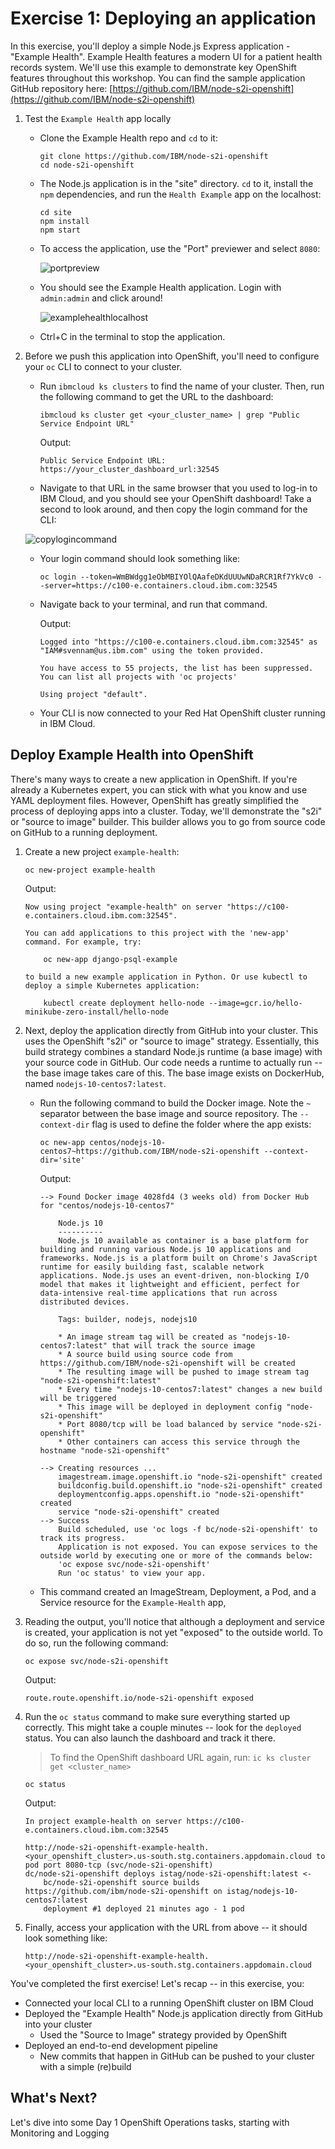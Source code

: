 # Exercise 1: Deploying an application

In this exercise, you'll deploy a simple Node.js Express application - "Example Health". Example Health features a modern UI for a patient health records system. We'll use this example to demonstrate key OpenShift features throughout this workshop. You can find the sample application GitHub repository here: [https://github.com/IBM/node-s2i-openshift](https://github.com/IBM/node-s2i-openshift)


1. Test the `Example Health` app locally

    * Clone the Example Health repo and `cd` to it:
    
        ```console
        git clone https://github.com/IBM/node-s2i-openshift
        cd node-s2i-openshift
        ```

    * The Node.js application is in the "site" directory. `cd` to it, install the `npm` dependencies, and run the `Health Example` app on the localhost:

        ```console
        cd site
        npm install
        npm start
        ```
    * To access the application, use the "Port" previewer and select `8080`:
    
        ![portpreview](../.gitbook/assets/port-preview.png)

    * You should see the Example Health application. Login with `admin:admin` and click around!

        ![examplehealthlocalhost](../.gitbook/assets/examplehealth-localhost.png)

    * Ctrl+C in the terminal to stop the application.

1. Before we push this application into OpenShift, you'll need to configure your `oc` CLI to connect to your cluster.

    * Run `ibmcloud ks clusters` to find the name of your cluster. Then, run the following command to get the URL to the dashboard:
    
        ```console
        ibmcloud ks cluster get <your_cluster_name> | grep "Public Service Endpoint URL"
        ```

        Output:
        ```console
        Public Service Endpoint URL:    https://your_cluster_dashboard_url:32545   
        ```

    * Navigate to that URL in the same browser that you used to log-in to IBM Cloud, and you should see your OpenShift dashboard! Take a second to look around, and then copy the login command for the CLI:

    ![copylogincommand](../.gitbook/assets/copylogincommand.png)

    * Your login command should look something like:

        ```console
        oc login --token=WmBWdgg1eObMBIYOlQAafeDKdUUUwNDaRCR1Rf7YkVc0 --server=https://c100-e.containers.cloud.ibm.com:32545
        ```
    
    * Navigate back to your terminal, and run that command.

        Output:
        ```console
        Logged into "https://c100-e.containers.cloud.ibm.com:32545" as "IAM#svennam@us.ibm.com" using the token provided.

        You have access to 55 projects, the list has been suppressed. You can list all projects with 'oc projects'

        Using project "default".
        ```

    * Your CLI is now connected to your Red Hat OpenShift cluster running in IBM Cloud.

## Deploy Example Health into OpenShift

There's many ways to create a new application in OpenShift. If you're already a Kubernetes expert, you can stick with what you know and use YAML deployment files. However, OpenShift has greatly simplified the process of deploying apps into a cluster. Today, we'll demonstrate the "s2i" or "source to image" builder. This builder allows you to go from source code on GitHub to a running deployment.

1. Create a new project `example-health`:

    ```console
    oc new-project example-health
    ```

    Output:
    ```console
    Now using project "example-health" on server "https://c100-e.containers.cloud.ibm.com:32545".

    You can add applications to this project with the 'new-app' command. For example, try:

        oc new-app django-psql-example

    to build a new example application in Python. Or use kubectl to deploy a simple Kubernetes application:

        kubectl create deployment hello-node --image=gcr.io/hello-minikube-zero-install/hello-node
    ```

1. Next, deploy the application directly from GitHub into your cluster. This uses the OpenShift "s2i" or "source to image" strategy. Essentially, this build strategy combines a standard Node.js runtime (a base image) with your source code in GitHub. Our code needs a runtime to actually run -- the base image takes care of this. The base image exists on DockerHub, named `nodejs-10-centos7:latest`.

    * Run the following command to build the Docker image. Note the `~` separator between the base image and source repository. The `--context-dir` flag is used to define the folder where the app exists:
    
        ```console
        oc new-app centos/nodejs-10-centos7~https://github.com/IBM/node-s2i-openshift --context-dir='site'
        ```
    
        Output:
        ```console
        --> Found Docker image 4028fd4 (3 weeks old) from Docker Hub for "centos/nodejs-10-centos7"

            Node.js 10 
            ---------- 
            Node.js 10 available as container is a base platform for building and running various Node.js 10 applications and frameworks. Node.js is a platform built on Chrome's JavaScript runtime for easily building fast, scalable network applications. Node.js uses an event-driven, non-blocking I/O model that makes it lightweight and efficient, perfect for data-intensive real-time applications that run across distributed devices.

            Tags: builder, nodejs, nodejs10

            * An image stream tag will be created as "nodejs-10-centos7:latest" that will track the source image
            * A source build using source code from https://github.com/IBM/node-s2i-openshift will be created
            * The resulting image will be pushed to image stream tag "node-s2i-openshift:latest"
            * Every time "nodejs-10-centos7:latest" changes a new build will be triggered
            * This image will be deployed in deployment config "node-s2i-openshift"
            * Port 8080/tcp will be load balanced by service "node-s2i-openshift"
            * Other containers can access this service through the hostname "node-s2i-openshift"

        --> Creating resources ...
            imagestream.image.openshift.io "node-s2i-openshift" created
            buildconfig.build.openshift.io "node-s2i-openshift" created
            deploymentconfig.apps.openshift.io "node-s2i-openshift" created
            service "node-s2i-openshift" created
        --> Success
            Build scheduled, use 'oc logs -f bc/node-s2i-openshift' to track its progress.
            Application is not exposed. You can expose services to the outside world by executing one or more of the commands below:
            'oc expose svc/node-s2i-openshift' 
            Run 'oc status' to view your app.
        ```
    * This command created an ImageStream, Deployment, a Pod, and a Service resource for the `Example-Health` app,

1. Reading the output, you'll notice that although a deployment and service is created, your application is not yet "exposed" to the outside world. To do so, run the following command:

    ```console
    oc expose svc/node-s2i-openshift
    ```

    Output:
    ```console
    route.route.openshift.io/node-s2i-openshift exposed
    ```

1. Run the `oc status` command to make sure everything started up correctly. This might take a couple minutes -- look for the `deployed` status. You can also launch the dashboard and track it there.

    > To find the OpenShift dashboard URL again, run: `ic ks cluster get <cluster_name>`

    ```console
    oc status
    ```

    Output:
    ```console
    In project example-health on server https://c100-e.containers.cloud.ibm.com:32545

    http://node-s2i-openshift-example-health.<your_openshift_cluster>.us-south.stg.containers.appdomain.cloud to pod port 8080-tcp (svc/node-s2i-openshift)
    dc/node-s2i-openshift deploys istag/node-s2i-openshift:latest <-
        bc/node-s2i-openshift source builds https://github.com/ibm/node-s2i-openshift on istag/nodejs-10-centos7:latest 
        deployment #1 deployed 21 minutes ago - 1 pod

    ```

1. Finally, access your application with the URL from above -- it should look something like:

    `http://node-s2i-openshift-example-health.<your_openshift_cluster>.us-south.stg.containers.appdomain.cloud`

You've completed the first exercise! Let's recap -- in this exercise, you:
* Connected your local CLI to a running OpenShift cluster on IBM Cloud
* Deployed the "Example Health" Node.js application directly from GitHub into your cluster 
    * Used the "Source to Image" strategy provided by OpenShift
* Deployed an end-to-end development pipeline 
    * New commits that happen in GitHub can be pushed to your cluster with a simple (re)build

## What's Next?

Let's dive into some Day 1 OpenShift Operations tasks, starting with Monitoring and Logging
